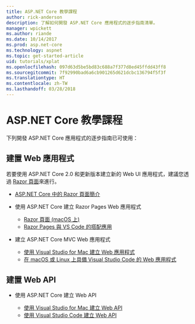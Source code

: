 ```yaml
---
title: ASP.NET Core 教學課程
author: rick-anderson
description: 了解如何開發 ASP.NET Core 應用程式的逐步指南清單。
manager: wpickett
ms.author: riande
ms.date: 10/14/2017
ms.prod: asp.net-core
ms.technology: aspnet
ms.topic: get-started-article
uid: tutorials/xplat
ms.openlocfilehash: 097d63d5be5bd83c688a7f377d8ed45ffdd43ff8
ms.sourcegitcommit: 7f92990bad6a6cb901265d621dcbc136794f5f3f
ms.translationtype: HT
ms.contentlocale: zh-TW
ms.lasthandoff: 03/28/2018
---
```

# <a name="aspnet-core-tutorials"></a>ASP.NET Core 教學課程

下列開發 ASP.NET Core 應用程式的逐步指南已可使用：

## <a name="build-web-apps"></a>建置 Web 應用程式

若要使用 ASP.NET Core 2.0 和更新版本建立新的 Web UI 應用程式，建議您透過 [Razor 頁面](xref:mvc/razor-pages/index)來進行。

* [ASP.NET Core 中的 Razor 頁面簡介](xref:mvc/razor-pages/index)
* 使用 ASP.NET Core 建立 Razor Pages Web 應用程式

   * [Razor 頁面 (macOS 上)](xref:tutorials/razor-pages-mac/index)
   * [Razor Pages 與 VS Code 的搭配應用](xref:tutorials/razor-pages-vsc/index)  

* 建立 ASP.NET Core MVC Web 應用程式

   * [使用 Visual Studio for Mac 建立 Web 應用程式](first-mvc-app-mac/index.md)
   * [在 macOS 或 Linux 上具備 Visual Studio Code 的 Web 應用程式](first-mvc-app-xplat/index.md)

## <a name="build-web-apis"></a>建置 Web API
* 使用 ASP.NET Core 建立 Web API

  * [使用 Visual Studio for Mac 建立 Web API](xref:tutorials/first-web-api-mac)
  * [使用 Visual Studio Code 建立 Web API](web-api-vsc.md)

